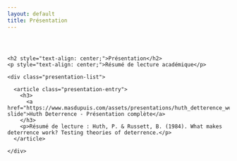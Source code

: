 ```yaml
---
layout: default
title: Présentation
---
```


<div class="page-content">

  <!-- Conteneur pour centrer le contenu avec une largeur maximale -->
  <div style="max-width: 700px; margin: 0 auto; padding: 2em 0;">

    <h2 style="text-align: center;">Présentation</h2>
    <p style="text-align: center;">Résumé de lecture académique</p>
    
    <div class="presentation-list">

      <article class="presentation-entry">
        <h3>
          <a href="https://www.masdupuis.com/assets/presentations/huth_detterence_web.html#/title-slide">Huth Deterrence - Présentation complète</a>
        </h3>
        <p>Résumé de lecture : Huth, P. & Russett, B. (1984). What makes deterrence work? Testing theories of deterrence.</p>
      </article>

    </div>
  </div>
</div>
